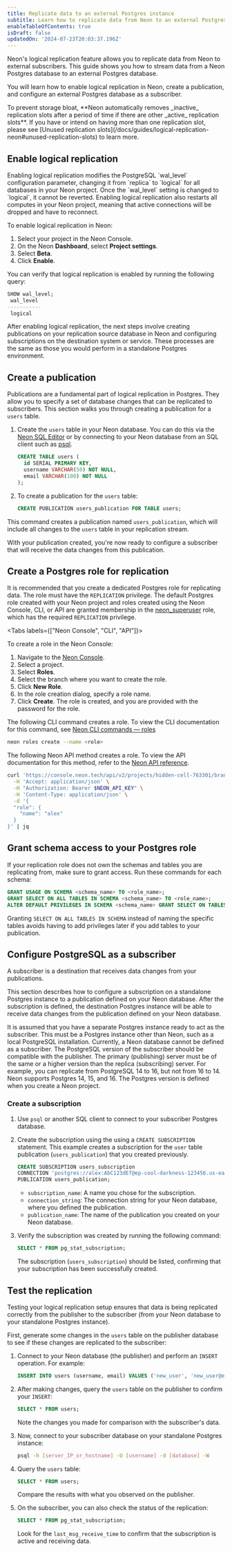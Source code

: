 ```yaml
---
title: Replicate data to an external Postgres instance
subtitle: Learn how to replicate data from Neon to an external Postgres instance
enableTableOfContents: true
isDraft: false
updatedOn: '2024-07-23T20:03:37.196Z'
---
```


Neon's logical replication feature allows you to replicate data from Neon to external subscribers. This guide shows you how to stream data from a Neon Postgres database to an external Postgres database.

You will learn how to enable logical replication in Neon, create a publication, and configure an external Postgres database as a subscriber.

<Admonition type="important">
To prevent storage bloat, **Neon automatically removes _inactive_ replication slots after a period of time if there are other _active_ replication slots**. If you have or intend on having more than one replication slot, please see [Unused replication slots](/docs/guides/logical-replication-neon#unused-replication-slots) to learn more.
</Admonition>

## Enable logical replication

<Admonition type="important">
Enabling logical replication modifies the PostgreSQL `wal_level` configuration parameter, changing it from `replica` to `logical` for all databases in your Neon project. Once the `wal_level` setting is changed to `logical`, it cannot be reverted. Enabling logical replication also restarts all computes in your Neon project, meaning that active connections will be dropped and have to reconnect.
</Admonition>

To enable logical replication in Neon:

1. Select your project in the Neon Console.
2. On the Neon **Dashboard**, select **Project settings**.
3. Select **Beta**.
4. Click **Enable**.

You can verify that logical replication is enabled by running the following query:

```sql
SHOW wal_level;
 wal_level
-----------
 logical
```

After enabling logical replication, the next steps involve creating publications on your replication source database in Neon and configuring subscriptions on the destination system or service. These processes are the same as those you would perform in a standalone Postgres environment.

## Create a publication

Publications are a fundamental part of logical replication in Postgres. They allow you to specify a set of database changes that can be replicated to subscribers. This section walks you through creating a publication for a `users` table.

1. Create the `users` table in your Neon database. You can do this via the [Neon SQL Editor](/docs/get-started-with-neon/query-with-neon-sql-editor) or by connecting to your Neon database from an SQL client such as [psql](/docs/connect/query-with-psql-editor).

   ```sql
   CREATE TABLE users (
     id SERIAL PRIMARY KEY,
     username VARCHAR(50) NOT NULL,
     email VARCHAR(100) NOT NULL
   );
   ```

2. To create a publication for the `users` table:

   ```sql
   CREATE PUBLICATION users_publication FOR TABLE users;
   ```

This command creates a publication named `users_publication`, which will include all changes to the `users` table in your replication stream.

With your publication created, you're now ready to configure a subscriber that will receive the data changes from this publication.

## Create a Postgres role for replication

It is recommended that you create a dedicated Postgres role for replicating data. The role must have the `REPLICATION` privilege. The default Postgres role created with your Neon project and roles created using the Neon Console, CLI, or API are granted membership in the [neon_superuser](/docs/manage/roles#the-neonsuperuser-role) role, which has the required `REPLICATION` privilege.

<Tabs labels={["Neon Console", "CLI", "API"]}>

<TabItem>

To create a role in the Neon Console:

1. Navigate to the [Neon Console](https://console.neon.tech).
2. Select a project.
3. Select **Roles**.
4. Select the branch where you want to create the role.
5. Click **New Role**.
6. In the role creation dialog, specify a role name.
7. Click **Create**. The role is created, and you are provided with the password for the role.

</TabItem>

<TabItem>

The following CLI command creates a role. To view the CLI documentation for this command, see [Neon CLI commands — roles](https://api-docs.neon.tech/reference/createprojectbranchrole)

```bash
neon roles create --name <role>
```

</TabItem>

<TabItem>

The following Neon API method creates a role. To view the API documentation for this method, refer to the [Neon API reference](/docs/reference/cli-roles).

```bash
curl 'https://console.neon.tech/api/v2/projects/hidden-cell-763301/branches/br-blue-tooth-671580/roles' \
  -H 'Accept: application/json' \
  -H "Authorization: Bearer $NEON_API_KEY" \
  -H 'Content-Type: application/json' \
  -d '{
  "role": {
    "name": "alex"
  }
}' | jq
```

</TabItem>

</Tabs>

## Grant schema access to your Postgres role

If your replication role does not own the schemas and tables you are replicating from, make sure to grant access. Run these commands for each schema:

```sql
GRANT USAGE ON SCHEMA <schema_name> TO <role_name>;
GRANT SELECT ON ALL TABLES IN SCHEMA <schema_name> TO <role_name>;
ALTER DEFAULT PRIVILEGES IN SCHEMA <schema_name> GRANT SELECT ON TABLES TO <role_name>;
```

Granting `SELECT ON ALL TABLES IN SCHEMA` instead of naming the specific tables avoids having to add privileges later if you add tables to your publication.

## Configure PostgreSQL as a subscriber

A subscriber is a destination that receives data changes from your publications.

This section describes how to configure a subscription on a standalone Postgres instance to a publication defined on your Neon database. After the subscription is defined, the destination Postgres instance will be able to receive data changes from the publication defined on your Neon database.

It is assumed that you have a separate Postgres instance ready to act as the subscriber. This must be a Postgres instance other than Neon, such as a local PostgreSQL installation. Currently, a Neon database cannot be defined as a subscriber. The PostgreSQL version of the subscriber should be compatible with the publisher. The primary (publishing) server must be of the same or a higher version than the replica (subscribing) server. For example, you can replicate from PostgreSQL 14 to 16, but not from 16 to 14. Neon supports Postgres 14, 15, and 16. The Postgres version is defined when you create a Neon project.

### Create a subscription

1. Use `psql` or another SQL client to connect to your subscriber Postgres database.
2. Create the subscription using the using a `CREATE SUBSCRIPTION` statement. This example creates a subscription for the `user` table publication (`users_publication`) that you created previously.

   ```sql
   CREATE SUBSCRIPTION users_subscription
   CONNECTION 'postgres://alex:AbC123dEf@ep-cool-darkness-123456.us-east-2.aws.neon.tech/dbname'
   PUBLICATION users_publication;
   ```

   - `subscription_name`: A name you chose for the subscription.
   - `connection_string`: The connection string for your Neon database, where you defined the publication.
   - `publication_name`: The name of the publication you created on your Neon database.

3. Verify the subscription was created by running the following command:

   ```sql
   SELECT * FROM pg_stat_subscription;
   ```

   The subscription (`users_subscription`) should be listed, confirming that your subscription has been successfully created.

## Test the replication

Testing your logical replication setup ensures that data is being replicated correctly from the publisher to the subscriber (from your Neon database to your standalone Postgres instance).

First, generate some changes in the `users` table on the publisher database to see if these changes are replicated to the subscriber:

1. Connect to your Neon database (the publisher) and perform an `INSERT` operation. For example:

   ```sql
   INSERT INTO users (username, email) VALUES ('new_user', 'new_user@example.com');
   ```

2. After making changes, query the `users` table on the publisher to confirm your `INSERT`:

   ```sql
   SELECT * FROM users;
   ```

   Note the changes you made for comparison with the subscriber's data.

3. Now, connect to your subscriber database on your standalone Postgres instance:

   ```bash
   psql -h [server_IP_or_hostname] -U [username] -d [database] -W
   ```

4. Query the `users` table:

   ```sql
   SELECT * FROM users;
   ```

   Compare the results with what you observed on the publisher.

5. On the subscriber, you can also check the status of the replication:

   ```sql
   SELECT * FROM pg_stat_subscription;
   ```

   Look for the `last_msg_receive_time` to confirm that the subscription is active and receiving data.

<NeedHelp/>

